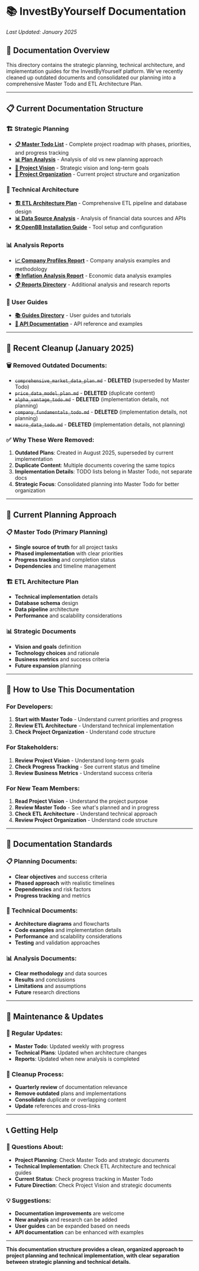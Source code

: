 # 📚 InvestByYourself Documentation

*Last Updated: January 2025*

## 🎯 **Documentation Overview**

This directory contains the strategic planning, technical architecture, and implementation guides for the InvestByYourself platform. We've recently cleaned up outdated documents and consolidated our planning into a comprehensive Master Todo and ETL Architecture Plan.

---

## 📋 **Current Documentation Structure**

### **🏗️ Strategic Planning**
- **[📋 Master Todo List](../MASTER_TODO.md)** - Complete project roadmap with phases, priorities, and progress tracking
- **[📊 Plan Analysis](investbyyourself_plan_analysis.md)** - Analysis of old vs new planning approach
- **[🚀 Project Vision](invest_by_yourself_vision.md)** - Strategic vision and long-term goals
- **[📁 Project Organization](project_organization.md)** - Current project structure and organization

### **🔧 Technical Architecture**
- **[🏗️ ETL Architecture Plan](etl_architecture_plan.md)** - Comprehensive ETL pipeline and database design
- **[📊 Data Source Analysis](data_source_analysis.md)** - Analysis of financial data sources and APIs
- **[🛠️ OpenBB Installation Guide](openbb_installation_guide.md)** - Tool setup and configuration

### **📊 Analysis Reports**
- **[📈 Company Profiles Report](reports/company_profiles_report.md)** - Company analysis examples and methodology
- **[🌍 Inflation Analysis Report](reports/inflation_analysis_report.md)** - Economic data analysis examples
- **[📋 Reports Directory](reports/)** - Additional analysis and research reports

### **📖 User Guides**
- **[📚 Guides Directory](guides/)** - User guides and tutorials
- **[🔌 API Documentation](api/)** - API reference and examples

---

## 🧹 **Recent Cleanup (January 2025)**

### **🗑️ Removed Outdated Documents:**
- ~~`comprehensive_market_data_plan.md`~~ - **DELETED** (superseded by Master Todo)
- ~~`price_data_model_plan.md`~~ - **DELETED** (duplicate content)
- ~~`alpha_vantage_todo.md`~~ - **DELETED** (implementation details, not planning)
- ~~`company_fundamentals_todo.md`~~ - **DELETED** (implementation details, not planning)
- ~~`macro_data_todo.md`~~ - **DELETED** (implementation details, not planning)

### **✅ Why These Were Removed:**
1. **Outdated Plans**: Created in August 2025, superseded by current implementation
2. **Duplicate Content**: Multiple documents covering the same topics
3. **Implementation Details**: TODO lists belong in Master Todo, not separate docs
4. **Strategic Focus**: Consolidated planning into Master Todo for better organization

---

## 🎯 **Current Planning Approach**

### **📋 Master Todo (Primary Planning)**
- **Single source of truth** for all project tasks
- **Phased implementation** with clear priorities
- **Progress tracking** and completion status
- **Dependencies** and timeline management

### **🏗️ ETL Architecture Plan**
- **Technical implementation** details
- **Database schema** design
- **Data pipeline** architecture
- **Performance** and scalability considerations

### **📊 Strategic Documents**
- **Vision and goals** definition
- **Technology choices** and rationale
- **Business metrics** and success criteria
- **Future expansion** planning

---

## 🚀 **How to Use This Documentation**

### **For Developers:**
1. **Start with Master Todo** - Understand current priorities and progress
2. **Review ETL Architecture** - Understand technical implementation
3. **Check Project Organization** - Understand code structure

### **For Stakeholders:**
1. **Review Project Vision** - Understand long-term goals
2. **Check Progress Tracking** - See current status and timeline
3. **Review Business Metrics** - Understand success criteria

### **For New Team Members:**
1. **Read Project Vision** - Understand the project purpose
2. **Review Master Todo** - See what's planned and in progress
3. **Check ETL Architecture** - Understand technical approach
4. **Review Project Organization** - Understand code structure

---

## 📝 **Documentation Standards**

### **📋 Planning Documents:**
- **Clear objectives** and success criteria
- **Phased approach** with realistic timelines
- **Dependencies** and risk factors
- **Progress tracking** and metrics

### **🔧 Technical Documents:**
- **Architecture diagrams** and flowcharts
- **Code examples** and implementation details
- **Performance** and scalability considerations
- **Testing** and validation approaches

### **📊 Analysis Documents:**
- **Clear methodology** and data sources
- **Results** and conclusions
- **Limitations** and assumptions
- **Future** research directions

---

## 🔄 **Maintenance & Updates**

### **📅 Regular Updates:**
- **Master Todo**: Updated weekly with progress
- **Technical Plans**: Updated when architecture changes
- **Reports**: Updated when new analysis is completed

### **🧹 Cleanup Process:**
- **Quarterly review** of documentation relevance
- **Remove outdated** plans and implementations
- **Consolidate** duplicate or overlapping content
- **Update** references and cross-links

---

## 📞 **Getting Help**

### **🤔 Questions About:**
- **Project Planning**: Check Master Todo and strategic documents
- **Technical Implementation**: Check ETL Architecture and technical guides
- **Current Status**: Check progress tracking in Master Todo
- **Future Direction**: Check Project Vision and strategic documents

### **💡 Suggestions:**
- **Documentation improvements** are welcome
- **New analysis** and research can be added
- **User guides** can be expanded based on needs
- **API documentation** can be enhanced with examples

---

**This documentation structure provides a clean, organized approach to project planning and technical implementation, with clear separation between strategic planning and technical details.**
